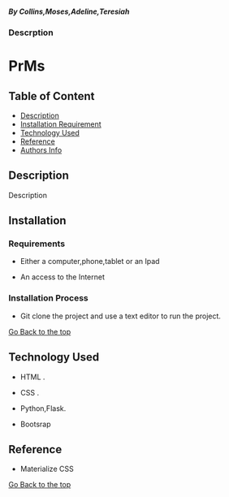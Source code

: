 ##### By Collins,Moses,Adeline,Teresiah
### Descrption

# PrMs
## Table of Content

+ [Description](#description)
+ [Installation Requirement](#Installation)
+ [Technology Used](#technology-used)
+ [Reference](#reference)
+ [Authors Info](#author-Info)

## Description
<p> Description</p>

## Installation

### Requirements

* Either a computer,phone,tablet or an Ipad

* An access to the Internet

### Installation Process
* Git clone the project and use a text editor to run the project.

[Go Back to the top](#PrMs)
## Technology Used
* HTML .

* CSS .

* Python,Flask.

* Bootsrap

## Reference
* Materialize CSS

[Go Back to the top](#PrMs)